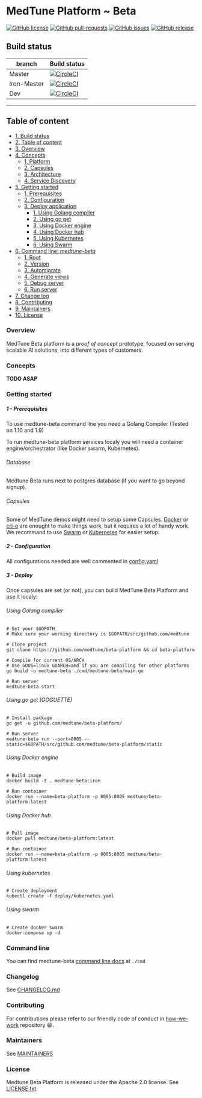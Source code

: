 # MedTune Platform ~ Beta

[![GitHub license](https://img.shields.io/github/license/medtune/beta-platform.svg)](https://github.com/medtune/beta-platform/blob/iron-master/LICENSE.txt) [![GitHub pull-requests](https://img.shields.io/github/issues-pr/medtune/beta-platform.svg)](https://GitHub.com/medtune/beta-platform/pull/) [![GitHub issues](https://img.shields.io/github/issues/medtune/beta-platform.svg)](https://github.com/medtune/beta-platform/issues) [![GitHub release](https://img.shields.io/github/release/medtune/beta-platform.svg)](https://GitHub.com/medtune/beta-platform/releases) 

## Build status

| branch | Build status |
| --- | --- | 
| Master | [![CircleCI](https://circleci.com/gh/medtune/beta-platform/tree/master.svg?style=svg)](https://circleci.com/gh/medtune/beta-platform/tree/master) |
| Iron-Master | [![CircleCI](https://circleci.com/gh/medtune/beta-platform/tree/iron-master.svg?style=svg)](https://circleci.com/gh/medtune/beta-platform/tree/iron-master) |
| Dev | [![CircleCI](https://circleci.com/gh/medtune/beta-platform/tree/dev-1.svg?style=svg)](https://circleci.com/gh/medtune/beta-platform/tree/dev-1) |

***

## Table of content

- [1. Build status](#medtune-beta-platform)
- [2. Table of content](#table-of-content)
- [3. Overview](#overview)
- [4. Concepts](#concepts)
    - [1. Platform](#platform)
    - [2. Capsules](#capsules)
    - [3. Architecture](#architecture)
    - [4. Service Discovery](#service-discovery)
- [5. Getting started](#getting-started)
   - [1. Prerequisites](#1-prerequisites)
   - [2. Configuration](#2-configuration)
   - [3. Deploy application](#3-deploy)
      - [1. Using Golang compiler](#using-golang-compiler)
      - [2. Using go get](#using-go-get-goguette)
      - [3. Using Docker engine](#using-docker-engine)
      - [4. Using Docker hub](#using-docker-hub)
      - [5. Using Kubernetes](#using-kubernetes)
      - [6. Using Swarm](#using-swarm)
- [6. Command line: _medtune-beta_](#command-line)
   - [1. Root](./cmd/README.md#root-command)
   - [2. Version](./cmd/README.md#version)
   - [3. Automigrate](./cmd/README.md#automigrate)
   - [4. Generate views](./cmd/README.md#generate-views)
   - [5. Debug server](./cmd/README.md#debug-server)
   - [6. Run server](./cmd/README.md#run-server)
- [7. Change log](#changelog)
- [8. Contributing](#contributing)
- [9. Maintainers](#maintainers)
- [10. License](#License)

### Overview

MedTune Beta platform is a _proof of concept_ prototype, focused on serving scalable AI solutions, into different types of customers.

### Concepts

**TODO ASAP**

### Getting started

##### 1 - Prerequisites

To use medtune-beta command line you need a Golang Compiler (Tested on 1.10 and 1.9) 

To run medtune-beta platform services localy you will need a container engine/orchestrator (like Docker swarm, Kubernetes).

###### Database

Medtune Beta runs next to postgres database (if you want to go beyond signup).

###### Capsules

Some of MedTune demos might need to setup some Capsules. [Docker](https://github.com/moby/moby) or [cri-o](https://github.com/kubernetes/cri-o) are enought to make things work, but it requires a lot of handy work. We recommand to use [Swarm](#using-swarm) or [Kubernetes](#kubernetes) for easier setup.


##### 2 - Configuration

All configurations needed are well commented in [config.yaml](config.yaml)

##### 3 - Deploy

Once capsules are set (or not), you can build MedTune Beta Platform and use it localy:

###### Using Golang compiler

```shell
# Set your $GOPATH
# Make sure your working directory is $GOPATH/src/github.com/medtune

# Clone project
git clone https://github.com/medtune/beta-platform && cd beta-platform

# Compile for current OS/ARCH 
# Use GOOS=linux GOARCH=amd if you are compiling for other platforms
go build -o medtune-beta ./cmd/medtune-beta/main.go

# Run server
medtune-beta start
```

###### Using go get (GOGUETTE)

```shell
# Install package
go get -u github.com/medtune/beta-platform/

# Run server
medtune-beta run --port=8005 --static=$GOPATH/src/github.com/medtune/beta-platform/static
```

###### Using Docker engine

```shell
# Build image
docker build -t . medtune-beta:iron

# Run container
docker run --name=beta-platform -p 8005:8005 medtune/beta-platform:latest
```


###### Using Docker hub

```shell
# Pull image
docker pull medtune/beta-platform:latest

# Run container
docker run --name=beta-platform -p 8005:8005 medtune/beta-platform:latest
```


###### Using kubernetes

```shell
# Create deployment
kubectl create -f deploy/kubernetes.yaml
```

###### Using swarm

```shell
# Create docker swarm
docker-compose up -d
```

### Command line

 You can find medtune-beta [command line docs](cmd/README.md) at `./cmd`

### Changelog

See [CHANGELOG.md](CHANGELOG.md)

### Contributing

For contributions please refer to our friendly code of conduct in [how-we-work](https://github.com/medtune/how-we-work) repository :smile:.

### Maintainers

See [MAINTAINERS](MAINTAINERS.txt)

### License

Medtune Beta Platform is released under the Apache 2.0 license. See [LICENSE.txt](LICENSE.txt).
